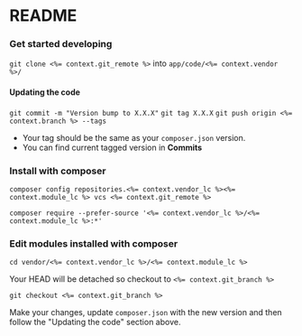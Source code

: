 # README #

### Get started developing ###
`git clone <%= context.git_remote %>` into `app/code/<%= context.vendor %>/`

#### Updating the code ####
`git commit -m "Version bump to X.X.X"`
`git tag X.X.X`
`git push origin <%= context.branch %> --tags`
- Your tag should be the same as your `composer.json` version.
- You can find current tagged version in **Commits**

### Install with composer ###

`composer config repositories.<%= context.vendor_lc %><%= context.module_lc %> vcs <%= context.git_remote %>`

`composer require --prefer-source '<%= context.vendor_lc %>/<%= context.module_lc %>:*'`

### Edit modules installed with composer ###

`cd vendor/<%= context.vendor_lc %>/<%= context.module_lc %>`

Your HEAD will be detached so checkout to `<%= context.git_branch %>`

`git checkout <%= context.git_branch %>`

Make your changes, update `composer.json` with the new version and then follow the "Updating the code" section above.
